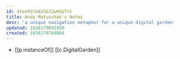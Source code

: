 ```yaml
---
id: 4Yve9Slbdz5DJ2wHSpTnt
title: Andy Matuschak's Notes
desc: 'a unique navigation metaphor for a unique digital garden'
updated: 1636179092450
created: 1636178784864
---
```


- [[p.instanceOf]] [[c.DigitalGarden]]
